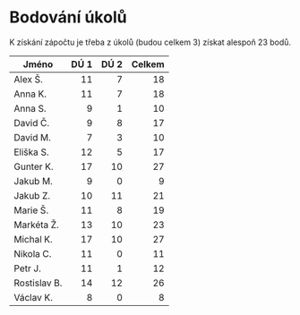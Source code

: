# Bodování úkolů

K získání zápočtu je třeba z úkolů (budou celkem 3) získat alespoň 23 bodů.

| Jméno		| DÚ 1	| DÚ 2	| Celkem |
|---------------|------:|------:|-------:|
| Alex Š.	| 11	| 7	| 18	 |
| Anna K.	| 11	| 7	| 18	 |
| Anna S.	| 9	| 1	| 10	 |
| David Č.	| 9	| 8	| 17	 |
| David M.	| 7	| 3	| 10	 |
| Eliška S.	| 12	| 5	| 17	 |
| Gunter K.	| 17	| 10	| 27	 |
| Jakub M.	| 9	| 0	| 9	 |
| Jakub Z.	| 10	| 11	| 21	 |
| Marie Š.	| 11	| 8	| 19	 |
| Markéta Ž.	| 13	| 10	| 23	 |
| Michal K.	| 17	| 10	| 27	 |
| Nikola C.	| 11	| 0	| 11	 |
| Petr J.	| 11	| 1 	| 12	 |
| Rostislav B.	| 14	| 12	| 26	 |
| Václav K.	| 8	| 0	| 8	 |



